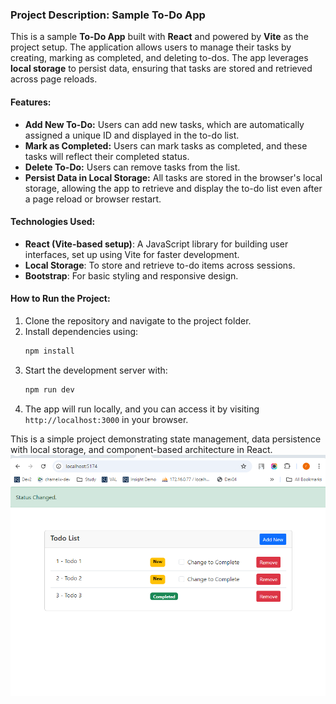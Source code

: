 ### Project Description: Sample To-Do App

This is a sample **To-Do App** built with **React** and powered by **Vite** as the project setup. The application allows users to manage their tasks by creating, marking as completed, and deleting to-dos. The app leverages **local storage** to persist data, ensuring that tasks are stored and retrieved across page reloads.

#### Features:
- **Add New To-Do:** Users can add new tasks, which are automatically assigned a unique ID and displayed in the to-do list.
- **Mark as Completed:** Users can mark tasks as completed, and these tasks will reflect their completed status.
- **Delete To-Do:** Users can remove tasks from the list.
- **Persist Data in Local Storage:** All tasks are stored in the browser's local storage, allowing the app to retrieve and display the to-do list even after a page reload or browser restart.

#### Technologies Used:
- **React (Vite-based setup)**: A JavaScript library for building user interfaces, set up using Vite for faster development.
- **Local Storage**: To store and retrieve to-do items across sessions.
- **Bootstrap**: For basic styling and responsive design.

#### How to Run the Project:
1. Clone the repository and navigate to the project folder.
2. Install dependencies using:
   ```bash
   npm install
   ```
3. Start the development server with:
   ```bash
   npm run dev
   ```
4. The app will run locally, and you can access it by visiting `http://localhost:3000` in your browser.

This is a simple project demonstrating state management, data persistence with local storage, and component-based architecture in React.
![App Screenshot](./Screenshot_1.png)
